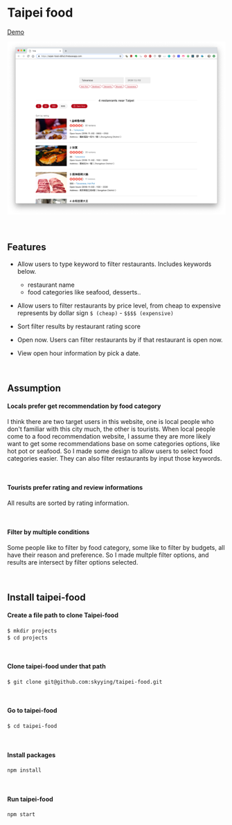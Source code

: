 # Taipei food



[Demo](https://taipei-food-d8fa3.firebaseapp.com/)

![Taipei food screenshot](./screenshot/01.png)




<br/>


## Features

* Allow users to type keyword to filter restaurants. Includes keywords below.
  * restaurant name
  * food categories like seafood, desserts..
* Allow users to filter restaurants by price level, from cheap to expensive represents by dollar sign `$ (cheap)` - `$$$$ (expensive)`

* Sort filter results by restaurant rating score
* Open now. Users can filter restaurants by if that restaurant is open now.
* View open hour information by pick a date.

<br/>


## Assumption

#### Locals prefer get recommendation by food category

I think there are two target users in this website, one is local people who don't familiar with this city much, the other is tourists.
When local people come to a food recommendation website, I assume they are more likely want to get some recommendations base on some categories options, like hot pot or seafood. So I made some design to allow users to select food categories easier. They can also filter restaurants by input those keywords. 

<br/>

#### Tourists prefer rating and review informations

All results are sorted by rating information.


<br/>


#### Filter by multiple conditions

Some people like to filter by food category, some like to filter by budgets, all have their reason and preference. So I made multple filter options, and results are intersect by filter options selected. 


<br/>

## Install taipei-food

#### Create a file path to clone Taipei-food
```
$ mkdir projects
$ cd projects
```
<br/>

#### Clone taipei-food under that path
```
$ git clone git@github.com:skyying/taipei-food.git
```
<br/>

#### Go to taipei-food
```
$ cd taipei-food
```
<br/>

#### Install packages
```
npm install
```
<br/>

#### Run taipei-food
```
npm start
```



